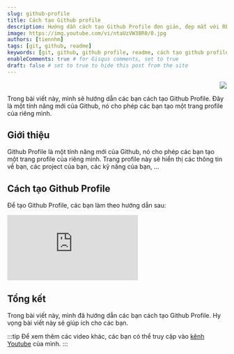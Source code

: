 ```yaml
---
slug: github-profile
title: Cách tạo Github profile
description: Hướng dẫn cách tạo Github Profile đơn giản, đẹp mắt với README cho người mới bắt đầu.
image: https://img.youtube.com/vi/ntaUzVW38R0/0.jpg
authors: [tiennhm]
tags: [git, github, readme]
keywords: [git, github, github profile, readme, cách tạo github profile, hướng dẫn, tạo github profile, tạo readme, tạo github profile đơn giản, tạo github profile đẹp mắt, tạo github profile cho người mới bắt đầu]
enableComments: true # for Gisqus comments, set to true
draft: false # set to true to hide this post from the site
---
```


<p align="right">
    <img src="https://api.visitorbadge.io/api/visitors?path=https%3A%2F%2FTienNHM.github.io%2Fblog%2Fgithub-profile&label=⚪View&labelColor=%2337d67a&countColor=%23555555&style=flat&labelStyle=upper" loading='lazy' decoding='async'/>
</p>

Trong bài viết này, mình sẽ hướng dẫn các bạn cách tạo Github Profile. Đây là một tính năng mới của Github, nó cho phép các bạn tạo một trang profile của riêng mình.

<!-- truncate -->

## Giới thiệu

Github Profile là một tính năng mới của Github, nó cho phép các bạn tạo một trang profile của riêng mình. Trang profile này sẽ hiển thị các thông tin về bạn, các project của bạn, các kỹ năng của bạn, ...

## Cách tạo Github Profile

Để tạo Github Profile, các bạn làm theo hướng dẫn sau:

<iframe class="video"
    src="https://www.youtube.com/embed/ntaUzVW38R0" 
    title="Cách tạo Github Profile" 
    frameborder="0" 
    allow="accelerometer; autoplay; clipboard-write; encrypted-media; gyroscope; picture-in-picture; web-share" allowfullscreen>
</iframe>

## Tổng kết

Trong bài viết này, mình đã hướng dẫn các bạn cách tạo Github Profile. Hy vọng bài viết này sẽ giúp ích cho các bạn.

:::tip
Để xem thêm các video khác, các bạn có thể truy cập vào [kênh Youtube](https://www.youtube.com/TienNguyen09) của mình.
:::